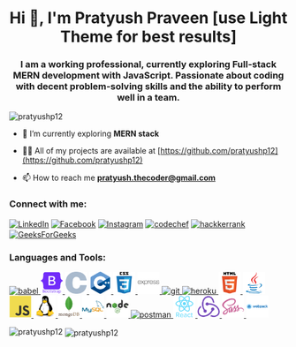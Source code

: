 <h1 align="center">Hi 👋, I'm Pratyush Praveen  [use Light Theme for best results]  </h1>
<h3 align="center">I am a working professional, currently exploring Full-stack MERN development with JavaScript. Passionate about coding with decent problem-solving skills and the ability to perform well in a team.</h3>

<p align="left"> <img src="https://komarev.com/ghpvc/?username=pratyushp12&label=Profile%20views&color=0e75b6&style=flat" alt="pratyushp12" /> </p>

- 🌱 I’m currently exploring **MERN stack**

- 👨‍💻 All of my projects are available at [https://github.com/pratyushp12](https://github.com/pratyushp12)

- 📫 How to reach me **pratyush.thecoder@gmail.com**

<h3 align="left">Connect with me:</h3>
<p align="left">
<a href="https://linkedin.com/in/https://wpratyush-praveen-28b513113/" target="blank"><img align="center" src="https://cdn.jsdelivr.net/npm/simple-icons@4.20.0/icons/linkedin.svg" alt="LinkedIn" height="30" width="40" /></a>
<a href="https://fb.com/pratyush.praveen.12" target="blank"><img align="center" src="https://cdn.jsdelivr.net/npm/simple-icons@4.20.0/icons/facebook.svg" alt="Facebook" height="30" width="40" /></a>
<a href="https://instagram.com/pratyush_p12" target="blank"><img align="center" src="https://cdn.jsdelivr.net/npm/simple-icons@4.20.0/icons/instagram.svg" alt="Instagram" height="30" width="40" /></a>
<a href="https://www.codechef.com/users/pratyush_12" target="blank"><img align="center" src="https://cdn.jsdelivr.net/npm/simple-icons@4.20.0/icons/codechef.svg" alt="codechef" height="30" width="40" /></a>
<a href="https://www.hackerrank.com/pratyush1296" target="blank"><img align="center" src="https://cdn.jsdelivr.net/npm/simple-icons@4.20.0/icons/hackerrank.svg" alt="hackkerrank" height="30" width="40" /></a>
<a href="https://auth.geeksforgeeks.org/user/pratyushpraveen" target="blank"><img align="center" src="https://cdn.jsdelivr.net/npm/simple-icons@4.20.0/icons/geeksforgeeks.svg" alt="GeeksForGeeks" height="30" width="40" /></a>
</p>

<h3 align="left">Languages and Tools:</h3>
<p align="left"> <a href="https://babeljs.io/" target="_blank"> <img src="https://www.vectorlogo.zone/logos/babeljs/babeljs-icon.svg" alt="babel" width="40" height="40"/> </a> <a href="https://getbootstrap.com" target="_blank"> <img src="https://raw.githubusercontent.com/devicons/devicon/master/icons/bootstrap/bootstrap-plain-wordmark.svg" alt="bootstrap" width="40" height="40"/> </a> <a href="https://www.cprogramming.com/" target="_blank"> <img src="https://raw.githubusercontent.com/devicons/devicon/master/icons/c/c-original.svg" alt="c" width="40" height="40"/> </a> <a href="https://www.w3schools.com/cpp/" target="_blank"> <img src="https://raw.githubusercontent.com/devicons/devicon/master/icons/cplusplus/cplusplus-original.svg" alt="cplusplus" width="40" height="40"/> </a> <a href="https://www.w3schools.com/css/" target="_blank"> <img src="https://raw.githubusercontent.com/devicons/devicon/master/icons/css3/css3-original-wordmark.svg" alt="css3" width="40" height="40"/> </a> <a href="https://expressjs.com" target="_blank"> <img src="https://raw.githubusercontent.com/devicons/devicon/master/icons/express/express-original-wordmark.svg" alt="express" width="40" height="40"/> </a> <a href="https://git-scm.com/" target="_blank"> <img src="https://www.vectorlogo.zone/logos/git-scm/git-scm-icon.svg" alt="git" width="40" height="40"/> </a> <a href="https://heroku.com" target="_blank"> <img src="https://www.vectorlogo.zone/logos/heroku/heroku-icon.svg" alt="heroku" width="40" height="40"/> </a> <a href="https://www.w3.org/html/" target="_blank"> <img src="https://raw.githubusercontent.com/devicons/devicon/master/icons/html5/html5-original-wordmark.svg" alt="html5" width="40" height="40"/> </a> <a href="https://www.java.com" target="_blank"> <img src="https://raw.githubusercontent.com/devicons/devicon/master/icons/java/java-original.svg" alt="java" width="40" height="40"/> </a> <a href="https://developer.mozilla.org/en-US/docs/Web/JavaScript" target="_blank"> <img src="https://raw.githubusercontent.com/devicons/devicon/master/icons/javascript/javascript-original.svg" alt="javascript" width="40" height="40"/> </a> <a href="https://www.linux.org/" target="_blank"> <img src="https://raw.githubusercontent.com/devicons/devicon/master/icons/linux/linux-original.svg" alt="linux" width="40" height="40"/> </a> <a href="https://www.mongodb.com/" target="_blank"> <img src="https://raw.githubusercontent.com/devicons/devicon/master/icons/mongodb/mongodb-original-wordmark.svg" alt="mongodb" width="40" height="40"/> </a> <a href="https://www.mysql.com/" target="_blank"> <img src="https://raw.githubusercontent.com/devicons/devicon/master/icons/mysql/mysql-original-wordmark.svg" alt="mysql" width="40" height="40"/> </a> <a href="https://nodejs.org" target="_blank"> <img src="https://raw.githubusercontent.com/devicons/devicon/master/icons/nodejs/nodejs-original-wordmark.svg" alt="nodejs" width="40" height="40"/> </a> <a href="https://postman.com" target="_blank"> <img src="https://www.vectorlogo.zone/logos/getpostman/getpostman-icon.svg" alt="postman" width="40" height="40"/> </a> <a href="https://reactjs.org/" target="_blank"> <img src="https://raw.githubusercontent.com/devicons/devicon/master/icons/react/react-original-wordmark.svg" alt="react" width="40" height="40"/> </a> <a href="https://redux.js.org" target="_blank"> <img src="https://raw.githubusercontent.com/devicons/devicon/master/icons/redux/redux-original.svg" alt="redux" width="40" height="40"/> </a> <a href="https://sass-lang.com" target="_blank"> <img src="https://raw.githubusercontent.com/devicons/devicon/master/icons/sass/sass-original.svg" alt="sass" width="40" height="40"/> </a> <a href="https://webpack.js.org" target="_blank"> <img src="https://raw.githubusercontent.com/devicons/devicon/d00d0969292a6569d45b06d3f350f463a0107b0d/icons/webpack/webpack-original-wordmark.svg" alt="webpack" width="40" height="40"/> </a> </p>

<p><img align="left" src="https://github-readme-stats.vercel.app/api/top-langs?username=pratyushp12&show_icons=true&locale=en&layout=compact" alt="pratyushp12" /></p>

<p>&nbsp;<img align="center" src="https://github-readme-stats.vercel.app/api?username=pratyushp12&show_icons=true&locale=en" alt="pratyushp12" /></p>
